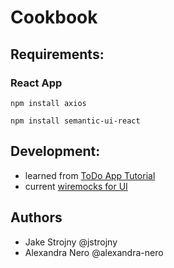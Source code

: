 # Cookbook

## Requirements:

### React App

`npm install axios`

`npm install semantic-ui-react`

## Development:
- learned from [ToDo App Tutorial](https://levelup.gitconnected.com/build-a-todo-app-in-golang-mongodb-and-react-e1357b4690a6)
- current [wiremocks for UI](https://wireframe.cc/gBx1v8)

## Authors
- Jake Strojny @jstrojny
- Alexandra Nero @alexandra-nero